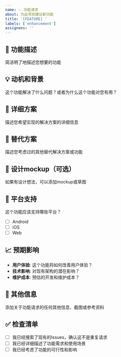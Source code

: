 ```yaml
---
name: ✨ 功能请求
about: 为此项目建议新功能
title: '[FEATURE] '
labels: ['enhancement']
assignees: ''
---
```


## 🚀 功能描述
简洁明了地描述您想要的功能

## 💡 动机和背景
这个功能解决了什么问题？或者为什么这个功能对您有用？

## 🎯 详细方案
描述您希望实现的解决方案的详细信息

## 🔄 替代方案
描述您考虑过的其他替代解决方案或功能

## 📸 设计mockup（可选）
如果有设计想法，可以添加mockup或草图

## 📱 平台支持
这个功能应该支持哪些平台？
- [ ] Android
- [ ] iOS  
- [ ] Web

## 📈 预期影响
- **用户体验**: 这个功能将如何改善用户体验？
- **技术影响**: 对现有架构的潜在影响？
- **维护成本**: 预估的开发和维护成本？

## 📝 其他信息
添加关于功能请求的任何其他信息、截图或参考资料

## ✅ 检查清单
- [ ] 我已经搜索了现有的Issues，确认这不是重复请求
- [ ] 我已经详细描述了功能需求和使用场景
- [ ] 我已经考虑了功能的可行性和影响 
